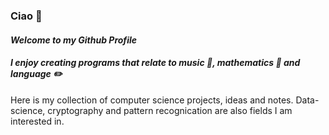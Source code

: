### Ciao 👋

#### *Welcome to my Github Profile*

#### *I enjoy creating programs that relate to music 🎹, mathematics 📖 and language ✏️* 

Here is my collection of computer science projects, ideas and notes. Data-science, cryptography and pattern recognication are also fields I am interested in.





<!--
**Delmastro/Delmastro** is a ✨ _special_ ✨ repository because its `README.md` (this file) appears on your GitHub profile.

Here are some ideas to get you started:

- 🔭 I’m currently working on ...
- 🌱 I’m currently learning ...
- 👯 I’m looking to collaborate on ...
- 🤔 I’m looking for help with ...
- 💬 Ask me about ...
- 📫 How to reach me: ...
- 😄 Pronouns: ...
- ⚡ Fun fact: ...
-->

